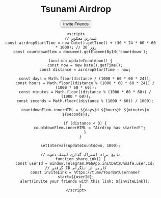 <!DOCTYPE html>
<html lang="en">
<head>
    <meta charset="UTF-8">
    <meta name="viewport" content="width=device-width, initial-scale=1.0">
    <title>Tsunami Airdrop Countdown</title>
    <style>
        body {
            font-family: Arial, sans-serif;
            text-align: center;
            margin-top: 50px;
        }
        #countdown {
            font-size: 2em;
            margin-bottom: 20px;
        }
        #invite-link {
            margin-top: 20px;
        }
    </style>
</head>
<body>
    <h1>Tsunami Airdrop</h1>
    <div id="countdown"></div>
    <div id="invite-link">
        <button onclick="shareLink()">Invite Friends</button>
    </div>

    <script>
        // شمارش معکوس
        const airdropStartTime = new Date().getTime() + (30 * 24 * 60 * 60 * 1000); // 30 روز
        const countdownElem = document.getElementById('countdown');

        function updateCountdown() {
            const now = new Date().getTime();
            const distance = airdropStartTime - now;

            const days = Math.floor(distance / (1000 * 60 * 60 * 24));
            const hours = Math.floor((distance % (1000 * 60 * 60 * 24)) / (1000 * 60 * 60));
            const minutes = Math.floor((distance % (1000 * 60 * 60)) / (1000 * 60));
            const seconds = Math.floor((distance % (1000 * 60)) / 1000);

            countdownElem.innerHTML = ${days}d ${hours}h ${minutes}m ${seconds}s;

            if (distance < 0) {
                countdownElem.innerHTML = "Airdrop has started!";
            }
        }

        setInterval(updateCountdown, 1000);

        // تابع برای اشتراک گذاری لینک دعوت
        function shareLink() {
            const userId = window.Telegram.WebApp.initDataUnsafe.user.id;  // گرفتن ID کاربر از تلگرام
            const inviteLink = https://t.me/YourBotUsername?start=${userId};
            alert(Invite your friends with this link: ${inviteLink});
        }
    </script>
</body>
</html>
